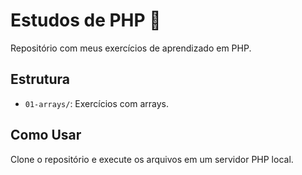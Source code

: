 # Estudos de PHP 🐘  
Repositório com meus exercícios de aprendizado em PHP.  

## Estrutura  
- `01-arrays/`: Exercícios com arrays.  

## Como Usar  
Clone o repositório e execute os arquivos em um servidor PHP local. 
